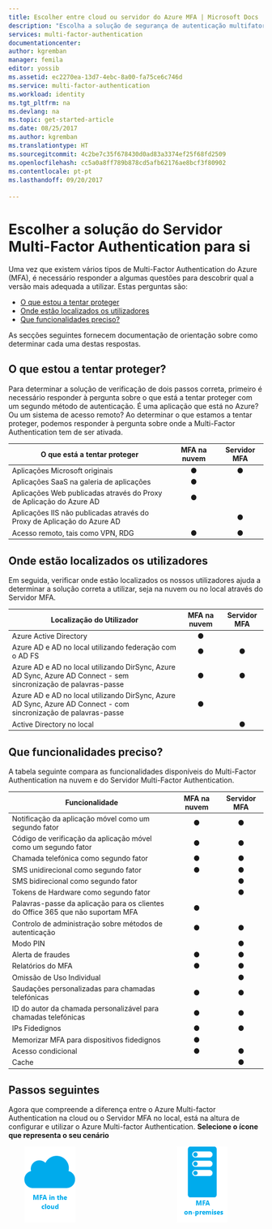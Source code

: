 ```yaml
---
title: Escolher entre cloud ou servidor do Azure MFA | Microsoft Docs
description: "Escolha a solução de segurança de autenticação multifator adequada para si ao perguntar o que está a tentar proteger e onde estão localizados os seus utilizadores.  Em seguida, selecione a nuvem, o servidor MFA ou o AD FS."
services: multi-factor-authentication
documentationcenter: 
author: kgremban
manager: femila
editor: yossib
ms.assetid: ec2270ea-13d7-4ebc-8a00-fa75ce6c746d
ms.service: multi-factor-authentication
ms.workload: identity
ms.tgt_pltfrm: na
ms.devlang: na
ms.topic: get-started-article
ms.date: 08/25/2017
ms.author: kgremban
ms.translationtype: HT
ms.sourcegitcommit: 4c2be7c35f678430d0ad83a3374ef25f68fd2509
ms.openlocfilehash: cc5a0a8ff789b878cd5afb62176ae8bcf3f80902
ms.contentlocale: pt-pt
ms.lasthandoff: 09/20/2017

---
```

# <a name="choose-the-azure-multi-factor-authentication-solution-for-you"></a>Escolher a solução do Servidor Multi-Factor Authentication para si
Uma vez que existem vários tipos de Multi-Factor Authentication do Azure (MFA), é necessário responder a algumas questões para descobrir qual a versão mais adequada a utilizar.  Estas perguntas são:

* [O que estou a tentar proteger](#what-am-i-trying-to-secure)
* [Onde estão localizados os utilizadores](#where-are-the-users-located)
* [Que funcionalidades preciso?](#what-featured-do-i-need)

As secções seguintes fornecem documentação de orientação sobre como determinar cada uma destas respostas.

## <a name="what-am-i-trying-to-secure"></a>O que estou a tentar proteger?
Para determinar a solução de verificação de dois passos correta, primeiro é necessário responder à pergunta sobre o que está a tentar proteger com um segundo método de autenticação.  É uma aplicação que está no Azure?  Ou um sistema de acesso remoto?  Ao determinar o que estamos a tentar proteger, podemos responder à pergunta sobre onde a Multi-Factor Authentication tem de ser ativada.  

| O que está a tentar proteger | MFA na nuvem | Servidor MFA |
| --- |:---:|:---:|
| Aplicações Microsoft originais |● |● |
| Aplicações SaaS na galeria de aplicações |● |  |
| Aplicações Web publicadas através do Proxy de Aplicação do Azure AD |● |  |
| Aplicações IIS não publicadas através do Proxy de Aplicação do Azure AD | |● |
| Acesso remoto, tais como VPN, RDG | ● | ● |

## <a name="where-are-the-users-located"></a>Onde estão localizados os utilizadores
Em seguida, verificar onde estão localizados os nossos utilizadores ajuda a determinar a solução correta a utilizar, seja na nuvem ou no local através do Servidor MFA.

| Localização do Utilizador | MFA na nuvem | Servidor MFA |
| --- |:---:|:---:|
| Azure Active Directory |● | |
| Azure AD e AD no local utilizando federação com o AD FS |● |● |
| Azure AD e AD no local utilizando DirSync, Azure AD Sync, Azure AD Connect - sem sincronização de palavras-passe |● |● |
| Azure AD e AD no local utilizando DirSync, Azure AD Sync, Azure AD Connect - com sincronização de palavras-passe |● | |
| Active Directory no local | |● |

## <a name="what-features-do-i-need"></a>Que funcionalidades preciso?
A tabela seguinte compara as funcionalidades disponíveis do Multi-Factor Authentication na nuvem e do Servidor Multi-Factor Authentication.

| Funcionalidade | MFA na nuvem | Servidor MFA |
| --- |:---:|:---:|
| Notificação da aplicação móvel como um segundo fator | ● | ● |
| Código de verificação da aplicação móvel como um segundo fator | ● | ● |
| Chamada telefónica como segundo fator | ● | ● |
| SMS unidirecional como segundo fator | ● | ● |
| SMS bidirecional como segundo fator | | ● |
| Tokens de Hardware como segundo fator | | ● |
| Palavras-passe da aplicação para os clientes do Office 365 que não suportam MFA | ● | |
| Controlo de administração sobre métodos de autenticação | ● | ● |
| Modo PIN | | ● |
| Alerta de fraudes |● | ● |
| Relatórios do MFA |● | ● |
| Omissão de Uso Individual | | ● |
| Saudações personalizadas para chamadas telefónicas | ● | ● |
| ID do autor da chamada personalizável para chamadas telefónicas | ● | ● |
| IPs Fidedignos | ● | ● |
| Memorizar MFA para dispositivos fidedignos | ● | |
| Acesso condicional | ● | ● |
| Cache |  | ● |

## <a name="next-steps"></a>Passos seguintes

Agora que compreende a diferença entre o Azure Multi-factor Authentication na cloud ou o Servidor MFA no local, está na altura de configurar e utilizar o Azure Multi-factor Authentication. **Selecione o ícone que representa o seu cenário**

<center>

[![MFA na cloud](./media/multi-factor-authentication-get-started/cloud2.png)](multi-factor-authentication-get-started-cloud.md) &nbsp; &nbsp; &nbsp; &nbsp; &nbsp; &nbsp; &nbsp; &nbsp; &nbsp; &nbsp; &nbsp; &nbsp; &nbsp; &nbsp; &nbsp; &nbsp; &nbsp; &nbsp; &nbsp; &nbsp; &nbsp; &nbsp; &nbsp; &nbsp; &nbsp; [ ![Servidor MFA](./media/multi-factor-authentication-get-started/server2.png)](multi-factor-authentication-get-started-server.md) &nbsp; &nbsp; &nbsp; &nbsp; &nbsp;  </center>


